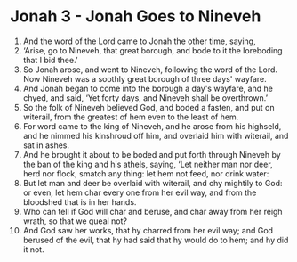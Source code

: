 # Jonah 3 - Jonah Goes to Nineveh

1. And the word of the Lord came to Jonah the other time, saying,
2. ‘Arise, go to Nineveh, that great borough, and bode to it the loreboding
   that I bid thee.’
3. So Jonah arose, and went to Nineveh, following the word of the Lord. Now
   Nineveh was a soothly great borough of three days' wayfare.
4. And Jonah began to come into the borough a day's wayfare, and he chyed, and
   said, ‘Yet forty days, and Nineveh shall be overthrown.’
5. So the folk of Nineveh believed God, and boded a fasten, and put on
   witerail, from the greatest of hem even to the least of hem.
6. For word came to the king of Nineveh, and he arose from his highseld, and he
   nimmed his kinshroud off him, and overlaid him with witerail, and sat in
   ashes.
7. And he brought it about to be boded and put forth through Nineveh by the ban
   of the king and his athels, saying, ‘Let neither man nor deer, herd nor
   flock, smatch any thing: let hem not feed, nor drink water:
8. But let man and deer be overlaid with witerail, and chy mightily to God: or
   even, let hem char every one from her evil way, and from the bloodshed that
   is in her hands.
9. Who can tell if God will char and beruse, and char away from her reigh
   wrath, so that we queal not?
10. And God saw her works, that hy charred from her evil way; and God berused
    of the evil, that hy had said that hy would do to hem; and hy did it not.

<!-- Footnotes -->
